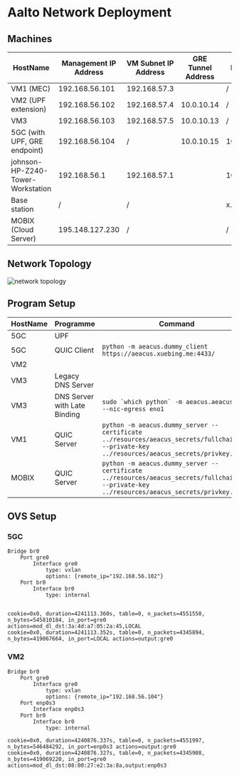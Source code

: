 # Aalto Network Deployment

## Machines

| HostName                          | Management IP Address | VM Subnet IP Address | GRE Tunnel Address | Core Network IP Address | Public IP Address |          
|-----------------------------------|-----------------------|----------------------|--------------------|-------------------------|-------------------|
| VM1 (MEC)                         | 192.168.56.101        | 192.168.57.3         |                    | /                       | /                 |          
| VM2 (UPF extension)               | 192.168.56.102        | 192.168.57.4         | 10.0.10.14         | /                       | /                 |          
| VM3                               | 192.168.56.103        | 192.168.57.5         | 10.0.10.13         | /                       | /                 |          
| 5GC (with UPF, GRE endpoint)      | 192.168.56.104        | /                    | 10.0.10.15         | 10.128.1.230            | /                 |          
| johnson-HP-Z240-Tower-Workstation | 192.168.56.1          | 192.168.57.1         |                    | 10.128.1.231            | /                 |          
| Base station                      | /                     | /                    |                    | x.x.x.x                 | /                 |          
| MOBIX (Cloud Server)              | 195.148.127.230       | /                    |                    | /                       | 195.148.127.230   |          

## Network Topology

![network topology](https://docs.google.com/drawings/d/e/2PACX-1vTWLVZ1dwrgSdYGV5aKRaoNY28UuppP4N001VHPC3jiPQ3-emHzBzjnaZiuEEQawyVKwRYRM7Erle8j/pub?w=1769&h=709)

## Program Setup

| HostName | Programme                    | Command                                                                                                                                         |
|----------|------------------------------|-------------------------------------------------------------------------------------------------------------------------------------------------|
| 5GC      | UPF                          |                                                                                                                                                 |
| 5GC      | QUIC Client                  | ``python -m aeacus.dummy_client https://aeacus.xuebing.me:4433/``                                                                               |
| VM2      |                              |                                                                                                                                                 |
| VM3      | Legacy DNS Server            |                                                                                                                                                 |
| VM3      | DNS Server with Late Binding | ``sudo `which python` -m aeacus.aeacus_dns --nic-egress eno1``                                                                                  |
| VM1      | QUIC Server                  | ``python -m aeacus.dummy_server --certificate ../resources/aeacus_secrets/fullchain.pem --private-key ../resources/aeacus_secrets/privkey.pem`` |
| MOBIX    | QUIC Server                  | ``python -m aeacus.dummy_server --certificate ../resources/aeacus_secrets/fullchain.pem --private-key ../resources/aeacus_secrets/privkey.pem`` |

## OVS Setup

### 5GC

```
Bridge br0
    Port gre0
        Interface gre0
            type: vxlan
            options: {remote_ip="192.168.56.102"}
    Port br0
        Interface br0
            type: internal
            
```

```
cookie=0x0, duration=4241113.360s, table=0, n_packets=4551550, n_bytes=545810184, in_port=gre0 actions=mod_dl_dst:3a:4d:a7:05:2a:45,LOCAL
cookie=0x0, duration=4241113.352s, table=0, n_packets=4345894, n_bytes=419067664, in_port=LOCAL actions=output:gre0
```

### VM2

```
Bridge br0
    Port gre0
        Interface gre0
            type: vxlan
            options: {remote_ip="192.168.56.104"}
    Port enp0s3
        Interface enp0s3
    Port br0
        Interface br0
            type: internal
```

```
cookie=0x0, duration=4240876.337s, table=0, n_packets=4551997, n_bytes=546484292, in_port=enp0s3 actions=output:gre0
cookie=0x0, duration=4240876.327s, table=0, n_packets=4345908, n_bytes=419069220, in_port=gre0 actions=mod_dl_dst:08:00:27:e2:3a:8a,output:enp0s3
```